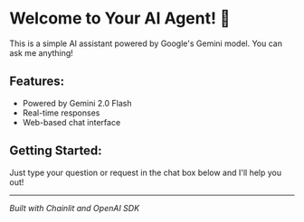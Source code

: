 # Welcome to Your AI Agent! 🤖

This is a simple AI assistant powered by Google's Gemini model. You can ask me anything!

## Features:
- Powered by Gemini 2.0 Flash
- Real-time responses
- Web-based chat interface

## Getting Started:
Just type your question or request in the chat box below and I'll help you out!

---
*Built with Chainlit and OpenAI SDK* 